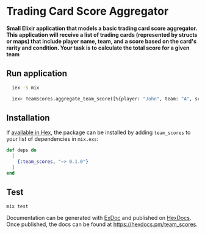 # Trading Card Score Aggregator

**Small Elixir application that models a basic trading card score aggregator. This application will receive a list of trading cards (represented by structs or maps) that include player name, team, and a score based on the card's rarity and condition. Your task is to calculate the total score for a given team**

## Run application

```bash
  iex -S mix

  iex> TeamScores.aggregate_team_score([%{player: "John", team: "A", score: 10}, %{player: "Jane", team: "B", score: 20}, %{player: "Jack", team: "A", score: 30}])
```

## Installation

If [available in Hex](https://hex.pm/docs/publish), the package can be installed
by adding `team_scores` to your list of dependencies in `mix.exs`:

```elixir
def deps do
  [
    {:team_scores, "~> 0.1.0"}
  ]
end
```

## Test

```bash
mix test
```

Documentation can be generated with [ExDoc](https://github.com/elixir-lang/ex_doc)
and published on [HexDocs](https://hexdocs.pm). Once published, the docs can
be found at <https://hexdocs.pm/team_scores>.
